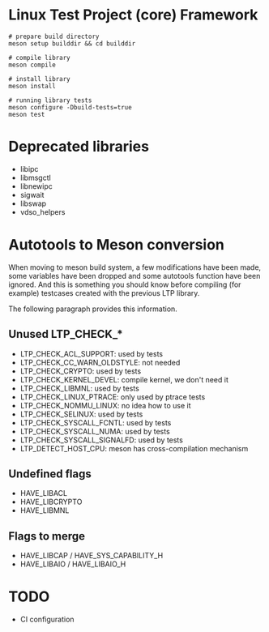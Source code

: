 # Linux Test Project (core) Framework

    # prepare build directory
    meson setup builddir && cd builddir

    # compile library
    meson compile

    # install library
    meson install

    # running library tests
    meson configure -Dbuild-tests=true
    meson test

# Deprecated libraries

- libipc
- libmsgctl
- libnewipc
- sigwait
- libswap
- vdso_helpers

# Autotools to Meson conversion

When moving to meson build system, a few modifications have been made, some
variables have been dropped and some autotools function have been ignored.
And this is something you should know before compiling (for example) testcases
created with the previous LTP library.

The following paragraph provides this information.

## Unused LTP_CHECK_*

- LTP_CHECK_ACL_SUPPORT: used by tests
- LTP_CHECK_CC_WARN_OLDSTYLE: not needed
- LTP_CHECK_CRYPTO: used by tests
- LTP_CHECK_KERNEL_DEVEL: compile kernel, we don't need it
- LTP_CHECK_LIBMNL: used by tests
- LTP_CHECK_LINUX_PTRACE: only used by ptrace tests
- LTP_CHECK_NOMMU_LINUX: no idea how to use it
- LTP_CHECK_SELINUX: used by tests
- LTP_CHECK_SYSCALL_FCNTL: used by tests
- LTP_CHECK_SYSCALL_NUMA: used by tests
- LTP_CHECK_SYSCALL_SIGNALFD: used by tests
- LTP_DETECT_HOST_CPU: meson has cross-compilation mechanism

## Undefined flags

- HAVE_LIBACL
- HAVE_LIBCRYPTO
- HAVE_LIBMNL

## Flags to merge

- HAVE_LIBCAP / HAVE_SYS_CAPABILITY_H
- HAVE_LIBAIO / HAVE_LIBAIO_H

# TODO

- CI configuration
